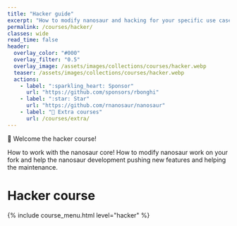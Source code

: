 ```yaml
---
title: "Hacker guide"
excerpt: "How to modify nanosaur and hacking for your specific use case"
permalink: /courses/hacker/
classes: wide
read_time: false
header:
  overlay_color: "#000"
  overlay_filter: "0.5"
  overlay_image: /assets/images/collections/courses/hacker.webp
  teaser: /assets/images/collections/courses/hacker.webp
  actions:
    - label: ":sparkling_heart: Sponsor"
      url: "https://github.com/sponsors/rbonghi"
    - label: ":star: Star"
      url: "https://github.com/rnanosaur/nanosaur"
    - label: "📓 Extra courses"
      url: /courses/extra/
---
```


🤖 Welcome the hacker course!

How to work with the nanosaur core! How to modify nanosaur work on your fork and help the nanosaur development pushing new features and helping the maintenance.

# Hacker course

{% include course_menu.html level="hacker" %}